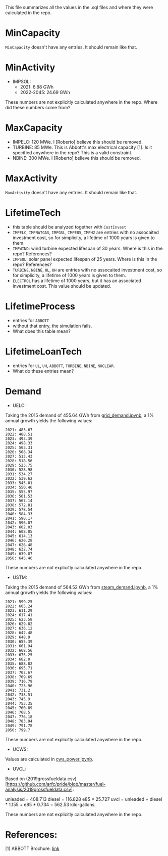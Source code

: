 This file summarizes all the values in the .sql files and where they were calculated in the repo.

# MinCapacity

`MinCapacity` doesn't have any entries.
It should remain like that.

# MinActivity

* IMPSOL:
	* 2021: 6.88 GWh
	* 2022-2045: 24.69 GWh

These numbers are not explicitly calculated anywhere in the repo.
Where did these numbers come from?

# MaxCapacity

* IMPELC: 120 MWe. I [Roberto] believe this should be removed.
* TURBINE: 85 MWe. This is Abbott's max electrical capacity [1]. Is it specified anywhere in the repo? This is a valid constraint.
* NBINE: 300 MWe. I [Roberto] believe this should be removed.

# MaxActivity

`MaxActivity` doesn't have any entries.
It should remain like that.

# LifetimeTech

* this table should be analyzed together with `CostInvest`
* `IMPELC`, `IMPNATGAS`, `IMPGSL`, `IMPE85`, `IMPH2` are entries with no assocaited investment cost, so for simplicity, a lifetime of 1000 years is given to them.
* `IMPWIND`: wind turbine expected lifespan of 30 years. Where is this in the repo? References?
* `IMPSOL`: solar panel expected lifespan of 25 years. Where is this in the repo? References?
* `TURBINE`, `NBINE`, `UL`, `UH` are entries with no assocaited investment cost, so for simplicity, a lifetime of 1000 years is given to them.
* `ELECTROL` has a lifetime of 1000 years, but it has an associated investment cost. This value should be updated.


# LifetimeProcess

* entries for `ABBOTT`
* without that entry, the simulation fails.
* What does this table mean?


# LifetimeLoanTech

* entries for `UL`, `UH`, `ABBOTT`, `TURBINE`, `NBINE`, `NUCLEAR`.
* What do these entries mean?


# Demand

* UELC:

Taking the 2015 demand of 455.64 GWh from [grid_demand.ipynb](https://github.com/arfc/pride/blob/master/data_processing/grid_demand.ipynb), a 1% annual growth yields the following values:

```
2021: 483.67
2022: 488.51
2023: 493.39
2024: 498.33
2025: 503.31
2026: 508.34
2027: 513.43
2028: 518.56
2029: 523.75
2030: 528.98
2031: 534.27
2032: 539.62
2033: 545.01
2034: 550.46
2035: 555.97
2036: 561.53
2037: 567.14
2038: 572.81
2039: 578.54
2040: 584.33
2041: 590.17
2042: 596.07
2043: 602.03
2044: 608.05
2045: 614.13
2046: 620.28
2047: 626.48
2048: 632.74
2049: 639.07
2050: 645.46
```

These numbers are not explicitly calculated anywhere in the repo.


* USTM:

Taking the 2015 demand of 564.52 GWh from [steam_demand.ipynb](https://github.com/arfc/pride/blob/master/data_processing/steam_demand.ipynb), a 1% annual growth yields the following values:

```
2021: 599.25
2022: 605.24
2023: 611.29
2024: 617.41
2025: 623.58
2026: 629.82
2027: 636.12
2028: 642.48
2029: 648.9
2030: 655.39
2031: 661.94
2032: 668.56
2033: 675.25
2034: 682.0
2035: 688.82
2036: 695.71
2037: 702.67
2038: 709.69
2039: 716.79
2040: 723.96
2041: 731.2
2042: 738.51
2043: 745.9
2044: 753.35
2045: 760.89
2046: 768.5
2047: 776.18
2048: 783.94
2049: 791.78
2050: 799.7
```

These numbers are not explicitly calculated anywhere in the repo.


* UCWS:

Values are calculated in [cws_power.ipynb](https://github.com/arfc/pride/blob/master/data_processing/cws_power.ipynb).


* UVCL:

Based on (2019grossfueldata.csv)[https://github.com/arfc/pride/blob/master/fuel-analysis/2019grossfueldata.csv]:

unleaded = 408.713
diesel = 116.828
e85 = 25.727
uvcl = unleaded + diesel * 1.155 + e85 * 0.734 = 562.53 kilo-gallons.

These numbers are not explicitly calculated anywhere in the repo.

# References:

[1] ABBOTT Brochure. [link](https://fs.illinois.edu/docs/default-source/utilities-energy/abbottbrofinal.pdf?sfvrsn=90b1f9ea_4)
